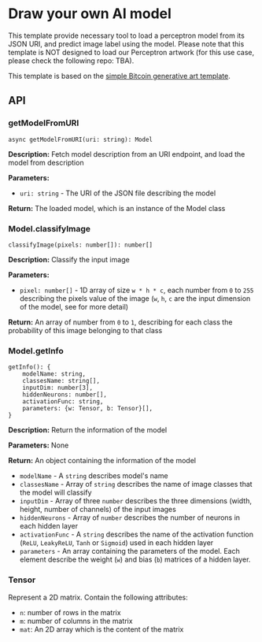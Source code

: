 # Draw your own AI model

This template provide necessary tool to load a perceptron model from its JSON URI, and predict image label using the model. Please note that this template is NOT designed to load our Perceptron artwork (for this use case, please check the following repo: TBA).

This template is based on the [simple Bitcoin generative art template](https://github.com/generative-xyz/generative-xyz-template-simple).

## API

### getModelFromURI

```
async getModelFromURI(uri: string): Model
```

**Description:** Fetch model description from an URI endpoint, and load the model from description

**Parameters:**
- `uri: string` - The URI of the JSON file describing the model

**Return:** The loaded model, which is an instance of the Model class


### Model.classifyImage

```
classifyImage(pixels: number[]): number[]
```

**Description:** Classify the input image

**Parameters:**
- `pixel: number[]` - 1D array of size `w * h * c`, each number from `0` to `255` describing the pixels value of the image (`w`, `h`, `c` are the input dimension of the model, see for more detail)

**Return:** An array of number from `0` to `1`, describing for each class the probability of this image belonging to that class


### Model.getInfo

```
getInfo(): {
    modelName: string,
    classesName: string[],
    inputDim: number[3],
    hiddenNeurons: number[],
    activationFunc: string,
    parameters: {w: Tensor, b: Tensor}[],
}
```

**Description:** Return the information of the model

**Parameters:** None

**Return:** An object containing the information of the model
- `modelName` - A `string` describes model's name
- `classesName` - Array of `string` describes the name of image classes that the model will classify
- `inputDim` - Array of three `number` describes the three dimensions (width, height, number of channels) of the input images
- `hiddenNeurons` - Array of `number` describes the number of neurons in each hidden layer
- `activationFunc` - A `string` describes the name of the activation function (`ReLU`, `LeakyReLU`, `Tanh` or `Sigmoid`) used in each hidden layer
- `parameters` - An array containing the parameters of the model. Each element describe the weight (`w`) and bias (`b`) matrices of a hidden layer. 

### Tensor

Represent a 2D matrix. Contain the following attributes:
- `n`: number of rows in the matrix
- `m`: number of columns in the matrix
- `mat`: An 2D array which is the content of the matrix
  




